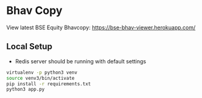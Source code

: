 # Bhav Copy

View latest BSE Equity Bhavcopy: https://bse-bhav-viewer.herokuapp.com/


## Local Setup
- Redis server should be running with default settings
``` bash
virtualenv -p python3 venv
source venv3/bin/activate
pip install -r requirements.txt
python3 app.py
```